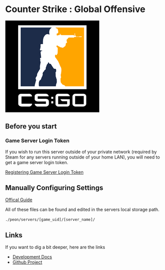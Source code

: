 # Counter Strike : Global Offensive

![CSGO logo](../../logos/csgo.png)

## Before you start

### Game Server Login Token

If you wish to run this server outside of your private network (required by Steam for any servers running outside of your home LAN), you will need to get a game server login token.

[Registering Game Server Login Token](./index.md#login-tokenappidgslt)

## Manually Configuring Settings

[Offical Guide](https://developer.valvesoftware.com/wiki/Counter-Strike:_Global_Offensive/Dedicated_Servers#Advanced_Configuration)

All of these files can be found and edited in the servers local storage path. 

`./peon/servers/[game_uid]/[server_name]/`

## Links

If you want to dig a bit deeper, here are the links

- [Development Docs](../../development/games/csgo.md)
- [Github Project](https://github.com/the-peon-project/peon-warplans/tree/main/csgo)
